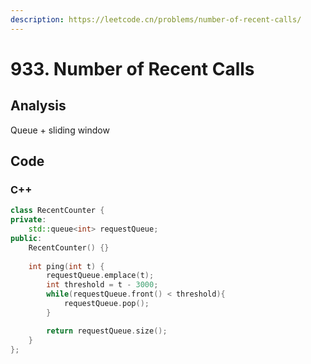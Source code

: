 ```yaml
---
description: https://leetcode.cn/problems/number-of-recent-calls/
---
```


# 933. Number of Recent Calls

## Analysis

Queue + sliding window

## Code

### C++&#x20;

```cpp
class RecentCounter {
private:
    std::queue<int> requestQueue;
public:
    RecentCounter() {}
    
    int ping(int t) {
        requestQueue.emplace(t);
        int threshold = t - 3000;
        while(requestQueue.front() < threshold){
            requestQueue.pop();
        }

        return requestQueue.size();
    }
};
```
